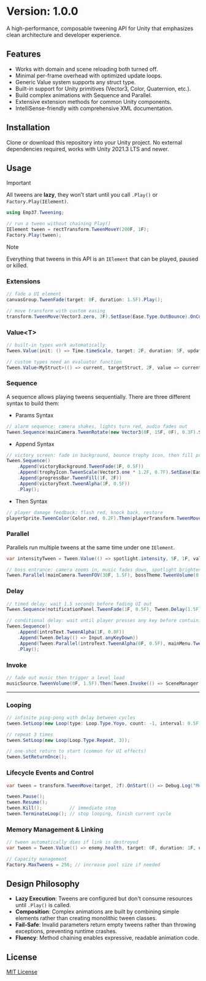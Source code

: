 # Version: 1.0.0
A high-performance, composable tweening API for Unity that emphasizes clean architecture and developer experience.

## Features
- Works with domain and scene reloading both turned off.
- Minimal per-frame overhead with optimized update loops.
- Generic Value<T> system supports any struct type.
- Built-in support for Unity primitives (Vector3, Color, Quaternion, etc.).
- Build complex animations with Sequence and Parallel.
- Extensive extension methods for common Unity components.
- IntelliSense-friendly with comprehensive XML documentation.

## Installation
Clone or download this repository into your Unity project. No external dependencies required, works with Unity 2021.3 LTS and newer.

## Usage
> [!IMPORTANT]
> All tweens are **lazy**, they won’t start until you call `.Play()` or `Factory.Play(IElement)`.
```csharp
using Emp37.Tweening;

// run a tween without chaining Play()
IElement tween = rectTransform.TweenMoveY(200F, 1F);
Factory.Play(tween);
```
> [!Note]
> Everything that tweens in this API is an `IElement` that can be played, paused or killed.
### Extensions
```csharp
// fade a UI element
canvasGroup.TweenFade(target: 0F, duration: 1.5F).Play();

// move transform with custom easing
transform.TweenMove(Vector3.zero, 3F).SetEase(Ease.Type.OutBounce).OnComplete(() => print("Finished")).Play();
```
### Value\<T>
```csharp
// built-in types work automatically
Tween.Value(init: () => Time.timeScale, target: 2F, duration: 5F, update: value => Time.timeScale = value).Play();

// custom types need an evaluator function
Tween.Value<MyStruct>(() => current, targetStruct, 2F, value => currentStruct = value, evaluator: (a, b, t) => MyStruct.Lerp(a, b, t)).Play();
```
### Sequence
A sequence allows playing tweens sequentially. There are three different syntax to build them:
- Params Syntax
```csharp
// alarm sequence: camera shakes, lights turn red, audio fades out
Tween.Sequence(mainCamera.TweenRotate(new Vector3(0F, 15F, 0F), 0.3F).SetEase(Ease.Type.InOutSine), sirenLight.TweenColor(Color.red, 0.5F), alarmSource.TweenVolume(0F, 1F)).Play();
```
- Append Syntax
```csharp
// victory screen: fade in background, bounce trophy icon, then fill progress bar, fade in victory text
Tween.Sequence()
    .Append(victoryBackground.TweenFade(1F, 0.5F))
    .Append(trophyIcon.TweenScale(Vector3.one * 1.2F, 0.7F).SetEase(Ease.Type.OutBack))
    .Append(progressBar.TweenFill(1F, 2F))
    .Append(victoryText.TweenAlpha(1F, 0.5F))
    .Play();
```
- Then Syntax
```csharp
// player damage feedback: flash red, knock back, restore
playerSprite.TweenColor(Color.red, 0.2F).Then(playerTransform.TweenMoveX(playerTransform.position.x - 1.5F, 0.3F).SetEase(Ease.Type.OutQuad)).Then(playerSprite.TweenColor(originalColor, 0.2F)).Play();
```
### Parallel
Parallels run multiple tweens at the same time under one `IElement`.
```csharp
var intensityTween = Tween.Value(() => spotlight.intensity, 5F, 1F, value => spotlight.intensity = value).SetDelay(0.2F);

// boss entrance: camera zooms in, music fades down, spotlight brightens simultaneously
Tween.Parallel(mainCamera.TweenFOV(30F, 1.5F), bossTheme.TweenVolume(0.3F, 1.5F), intensityTween).Play();
```
### Delay
```csharp
// timed delay: wait 1.5 seconds before fading UI out
Tween.Sequence(notificationPanel.TweenFade(1F, 0.5F), Tween.Delay(1.5F), notificationPanel.TweenFade(0F, 0.5F)).Play();

// conditional delay: wait until player presses any key before contuining the sequence
Tween.Sequence()
    .Append(introText.TweenAlpha(1F, 0.8F))
    .Append(Tween.Delay(() => Input.anyKeyDown))
    .Append(Tween.Parallel(introText.TweenAlpha(0F, 0.5F), mainMenu.TweenFade(1F, 1F)))
    .Play();
```
### Invoke
```csharp
// fade out music then trigger a level load
musicSource.TweenVolume(0F, 1.5F).Then(Tween.Invoke(() => SceneManager.LoadScene("NextLevel"))).Play();
```
---
### Looping
```csharp
// infinite ping-pong with delay between cycles
tween.SetLoop(new Loop(type: Loop.Type.Yoyo, count: -1, interval: 0.5F));

// repeat 3 times
tween.SetLoop(new Loop(Loop.Type.Repeat, 3));

// one-shot return to start (common for UI effects)
tween.SetReturnOnce();
```
### Lifecycle Events and Control
```csharp
var tween = transform.TweenMove(target, 2f).OnStart(() => Debug.Log("Moving!")).OnUpdate(progress => UpdateProgressBar(progress)).OnComplete(() => TriggerParticles()).Play();

tween.Pause();
tween.Resume();
tween.Kill();          // immediate stop
tween.TerminateLoop(); // stop looping, finish current cycle
```
### Memory Management & Linking
```csharp
// tween automatically dies if link is destroyed
var tween = Tween.Value(() => enemy.health, target: 0F, duration: 1F, update: v => enemy.health = v, link: enemy.gameObject);

// Capacity management
Factory.MaxTweens = 256; // increase pool size if needed
```
## Design Philosophy
- **Lazy Execution**: Tweens are configured but don't consume resources until `.Play()` is called.
- **Composition**: Complex animations are built by combining simple elements rather than creating monolithic tween classes.
- **Fail-Safe**: Invalid parameters return empty tweens rather than throwing exceptions, preventing runtime crashes.
- **Fluency**: Method chaining enables expressive, readable animation code.

## License
[MIT License](LICENSE)
